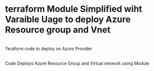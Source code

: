 # terraform Module Simplified wiht Varaible Uage to deploy Azure Resource group and Vnet


<br> Teraform code to deploy on Azure Provider

<br>Code Deploys Azure Resource Group and Virtual network using Module